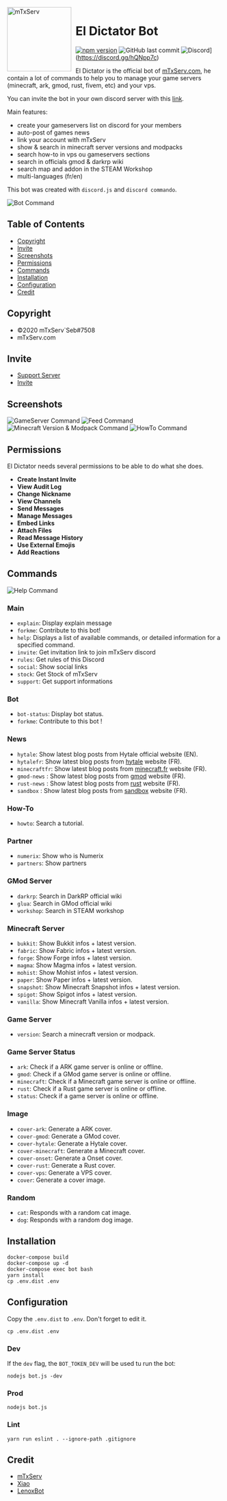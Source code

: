 <img width="150" height="150" align="left" style="float: left; margin: 0 10px 0 0;" alt="mTxServ" src="https://mtxserv.com/uploads/banners/3a248c2f6160778239c4c30d7cebb57d34e5c71c.png">  

# El Dictator Bot
[![npm version](https://badge.fury.io/js/eldictator.svg)](https://badge.fury.io/js/eldictator) 
![GitHub last commit](https://img.shields.io/github/last-commit/mTxServ/ElDictator.svg)
![Discord](https://discordapp.com/api/guilds/529605510219956233/embed.png)](https://discord.gg/hQNpp7c)

El Dictator is the official bot of [mTxServ.com](https://mtxserv.com), he contain a lot of commands to help you to manage your game servers (minecraft, ark, gmod, rust, fivem, etc) and your vps.

You can invite the bot in your own discord server with this [link](https://discord.com/oauth2/authorize?client_id=535435520394657794&permissions=604892353&scope=bot).

Main features:
* create your gameservers list on discord for your members
* auto-post of games news
* link your account with mTxServ
* show & search in minecraft server versions and modpacks
* search how-to in vps ou gameservers sections
* search in officials gmod & darkrp wiki
* search map and addon in the STEAM Workshop
* multi-languages (fr/en)

This bot was created with `discord.js` and `discord commando`.

![Bot Command](doc/bot.png)

## Table of Contents

- [Copyright](#copyright)
- [Invite](#invite)
- [Screenshots](#screenshots)
- [Permissions](#permissions)
- [Commands](#commands)
- [Installation](#installation)
- [Configuration](#configuration)
- [Credit](#credit)

## Copyright

- ©2020 mTxServ\`Seb#7508
- mTxServ.com

## Invite

- [Support Server](https://discord.gg/hQNpp7c)
- [Invite](https://discord.com/oauth2/authorize?client_id=535435520394657794&permissions=604892353&scope=bot)

## Screenshots
![GameServer Command](doc/servers.png)
![Feed Command](doc/feeds.png)
![Minecraft Version & Modpack Command](doc/version.png)
![HowTo Command](doc/howto.png)

## Permissions

El Dictator needs several permissions to be able to do what she does.

- **Create Instant Invite**
- **View Audit Log**
- **Change Nickname**
- **View Channels**
- **Send Messages**
- **Manage Messages**
- **Embed Links**
- **Attach Files**
- **Read Message History**
- **Use External Emojis**
- **Add Reactions**

## Commands

![Help Command](doc/help.png)

### Main
* `explain`: Display explain message
* `forkme`: Contribute to this bot!
* `help`: Displays a list of available commands, or detailed information for a specified command.
* `invite`: Get invitation link to join mTxServ discord
* `rules`: Get rules of this Discord
* `social`: Show social links
* `stock`: Get Stock of mTxServ
* `support`: Get support informations

### Bot
* `bot-status`: Display bot status.
* `forkme`: Contribute to this bot !

### News
* `hytale`: Show latest blog posts from Hytale official website (EN).
* `hytalefr`: Show latest blog posts from [hytale](https://hytale.game) website (FR).
* `minecraftfr`: Show latest blog posts from [minecraft.fr](https://minecraft.fr) website (FR).
* `gmod-news` : Show latest blog posts from [gmod](https://gmod.facepunch.com) website (FR).
* `rust-news` : Show latest blog posts from [rust](https://rust.facepunch.com) website (FR).
* `sandbox` : Show latest blog posts from [sandbox](https://sandbox.facepunch.com) website (FR).

### How-To
* `howto`: Search a tutorial.

### Partner
* `numerix`: Show who is Numerix
* `partners`: Show partners

### GMod Server
* `darkrp`: Search in DarkRP official wiki
* `glua`: Search in GMod official wiki
* `workshop`: Search in STEAM workshop

### Minecraft Server
* `bukkit`: Show Bukkit infos + latest version.
* `fabric`: Show Fabric infos + latest version.
* `forge`: Show Forge infos + latest version.
* `magma`: Show Magma infos + latest version.
* `mohist`: Show Mohist infos + latest version.
* `paper`: Show Paper infos + latest version.
* `snapshot`: Show Minecraft Snapshot infos + latest version.
* `spigot`: Show Spigot infos + latest version.
* `vanilla`: Show Minecraft Vanilla infos + latest version.

### Game Server
* `version`: Search a minecraft version or modpack.

### Game Server Status
* `ark`: Check if a ARK game server is online or offline.
* `gmod`: Check if a GMod game server is online or offline.
* `minecraft`: Check if a Minecraft game server is online or offline.
* `rust`: Check if a Rust game server is online or offline.
* `status`: Check if a game server is online or offline.

### Image
* `cover-ark`: Generate a ARK cover.
* `cover-gmod`: Generate a GMod cover.
* `cover-hytale`: Generate a Hytale cover.
* `cover-minecraft`: Generate a Minecraft cover.
* `cover-onset`: Generate a Onset cover.
* `cover-rust`: Generate a Rust cover.
* `cover-vps`: Generate a VPS cover.
* `cover`: Generate a cover image.

### Random
* `cat`: Responds with a random cat image.
* `dog`: Responds with a random dog image.

## Installation

```
docker-compose build
docker-compose up -d
docker-compose exec bot bash
yarn install
cp .env.dist .env
```

## Configuration

Copy the `.env.dist` to `.env`. Don't forget to edit it.

```
cp .env.dist .env
```

### Dev

If the `dev` flag, the `BOT_TOKEN_DEV` will be used tu run the bot:

```
nodejs bot.js -dev
```

### Prod

```
nodejs bot.js
```

### Lint

```
yarn run eslint . --ignore-path .gitignore
```

## Credit

- [mTxServ](https://mtxserv.com)
- [Xiao](https://github.com/dragonfire535/xiao)
- [LenoxBot](https://github.com/LenoxBot/LenoxBot)
